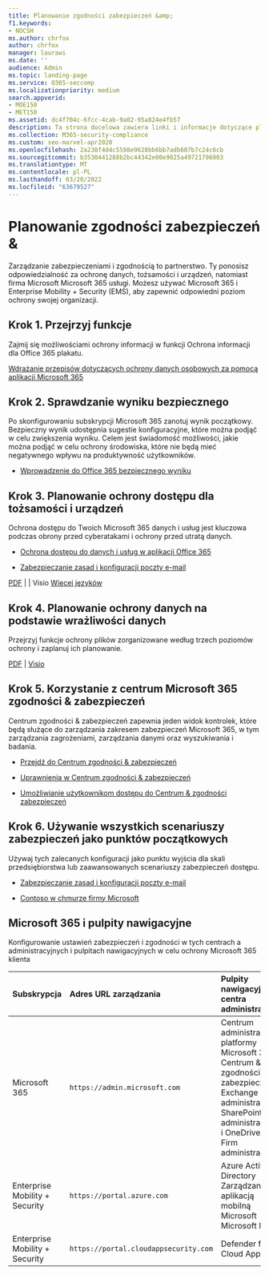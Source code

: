 ```yaml
---
title: Planowanie zgodności zabezpieczeń &amp;
f1.keywords:
- NOCSH
ms.author: chrfox
author: chrfox
manager: laurawi
ms.date: ''
audience: Admin
ms.topic: landing-page
ms.service: O365-seccomp
ms.localizationpriority: medium
search.appverid:
- MOE150
- MET150
ms.assetid: dc4f704c-6fcc-4cab-9a02-95a824e4fb57
description: Ta strona docelowa zawiera linki i informacje dotyczące planowania pod względami bezpieczeństwa i zgodności w Office 365.
ms.collection: M365-security-compliance
ms.custom: seo-marvel-apr2020
ms.openlocfilehash: 2a238f4d4c5598e9628bb6bb7adb607b7c24c6cb
ms.sourcegitcommit: b3530441288b2bc44342e00e9025a49721796903
ms.translationtype: MT
ms.contentlocale: pl-PL
ms.lasthandoff: 03/20/2022
ms.locfileid: "63679527"
---
```

# <a name="plan-for-security-amp-compliance"></a>Planowanie zgodności zabezpieczeń &amp;

Zarządzanie zabezpieczeniami i zgodnością to partnerstwo. Ty ponosisz odpowiedzialność za ochronę danych, tożsamości i urządzeń, natomiast firma Microsoft Microsoft 365 usługi. Możesz używać Microsoft 365 i Enterprise Mobility + Security (EMS), aby zapewnić odpowiedni poziom ochrony swojej organizacji.
  
## <a name="step-1-review-capabilities"></a>Krok 1. Przejrzyj funkcje

Zajmij się możliwościami ochrony informacji w funkcji Ochrona informacji dla Office 365 plakatu. 
  
[Wdrażanie przepisów dotyczących ochrony danych osobowych za pomocą aplikacji Microsoft 365](../solutions/information-protection-deploy.md)
  
## <a name="step-2-check-your-secure-score"></a>Krok 2. Sprawdzanie wyniku bezpiecznego

Po skonfigurowaniu subskrypcji Microsoft 365 zanotuj wynik początkowy. Bezpieczny wynik udostępnia sugestie konfiguracyjne, które można podjąć w celu zwiększenia wyniku. Celem jest świadomość możliwości, jakie można podjąć w celu ochrony środowiska, które nie będą mieć negatywnego wpływu na produktywność użytkowników.
  
- [Wprowadzenie do Office 365 bezpiecznego wyniku](../security/defender/microsoft-secure-score.md)
    
## <a name="step-3-plan-access-protection-for-identity-and-devices"></a>Krok 3. Planowanie ochrony dostępu dla tożsamości i urządzeń

Ochrona dostępu do Twoich Microsoft 365 danych i usług jest kluczowa podczas obrony przed cyberatakami i ochrony przed utratą danych.
  
- [Ochrona dostępu do danych i usług w aplikacji Office 365](protect-access-to-data-and-services.md)
    
- [Zabezpieczanie zasad i konfiguracji poczty e-mail](../security/office-365-security/secure-email-recommended-policies.md)
    
[PDF](https://go.microsoft.com/fwlink/p/?linkid=841656) |  [](https://go.microsoft.com/fwlink/p/?linkid=841657) |  Visio [Więcej języków](https://www.microsoft.com/download/details.aspx?id=55032)
  
## <a name="step-4-plan-data-protection-based-on-data-sensitivity"></a>Krok 4. Planowanie ochrony danych na podstawie wrażliwości danych

Przejrzyj funkcje ochrony plików zorganizowane według trzech poziomów ochrony i zaplanuj ich planowanie.
  
[PDF](https://download.microsoft.com/download/7/8/9/789645A5-BD10-4541-BC33-F8D1EFF5E911/MSFT_cloud_architecture_O365%20file%20protection.pdf) | [Visio](https://download.microsoft.com/download/7/8/9/789645A5-BD10-4541-BC33-F8D1EFF5E911/MSFT_cloud_architecture_O365%20file%20protection.vsdx)
  
## <a name="step-5-leverage-the-microsoft-365-security-amp-compliance-center"></a>Krok 5. Korzystanie z centrum Microsoft 365 zgodności &amp; zabezpieczeń

Centrum zgodności &amp; zabezpieczeń zapewnia jeden widok kontrolek, które będą służące do zarządzania zakresem zabezpieczeń Microsoft 365, w tym zarządzania zagrożeniami, zarządzania danymi oraz wyszukiwania i badania. 
  
- [Przejdź do Centrum zgodności &amp; zabezpieczeń](./microsoft-365-compliance-center.md)
    
- [Uprawnienia w Centrum zgodności &amp; zabezpieczeń](~/security/office-365-security/protect-against-threats.md)
    
- [Umożliwianie użytkownikom dostępu do Centrum &amp; zgodności zabezpieczeń](~/security/office-365-security/grant-access-to-the-security-and-compliance-center.md)
    
## <a name="step-6-use-end-to-end-security-scenarios-as-starting-points"></a>Krok 6. Używanie wszystkich scenariuszy zabezpieczeń jako punktów początkowych

Używaj tych zalecanych konfiguracji jako punktu wyjścia dla skali przedsiębiorstwa lub zaawansowanych scenariuszy zabezpieczeń dostępu.
  
- [Zabezpieczanie zasad i konfiguracji poczty e-mail](../security/office-365-security/secure-email-recommended-policies.md)
    
- [Contoso w chmurze firmy Microsoft](../enterprise/contoso-case-study.md)
    
## <a name="microsoft-365-admin-centers-and-dashboards"></a>Microsoft 365 i pulpity nawigacyjne

Konfigurowanie ustawień zabezpieczeń i zgodności w tych centrach a administracyjnych i pulpitach nawigacyjnych w celu ochrony Microsoft 365 klienta
  
|**Subskrypcja**|**Adres URL zarządzania**|**Pulpity nawigacyjne i centra administracyjne**|
|:-----|:-----|:-----|
|Microsoft 365  <br/> |`https://admin.microsoft.com`  <br/> | Centrum administracyjne platformy Microsoft 365  <br/>  Centrum &amp; zgodności zabezpieczeń  <br/>  Exchange administracyjne  <br/>  SharePoint administracyjne i OneDrive dla Firm administracyjne  <br/> |
|Enterprise Mobility + Security  <br/> |`https://portal.azure.com`  <br/> | Azure Active Directory  <br/>  Zarządzanie aplikacją mobilną Microsoft  <br/>  Microsoft Intune  <br/> |
|Enterprise Mobility + Security  <br/> |`https://portal.cloudappsecurity.com`  <br/> | Defender for Cloud Apps  <br/> |
